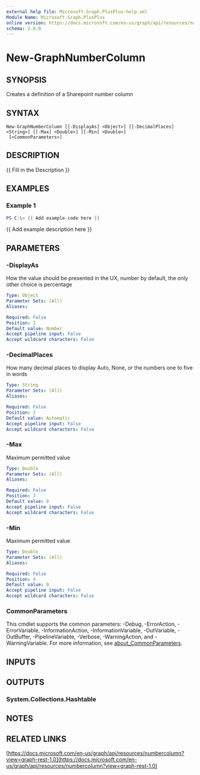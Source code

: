 ```yaml
---
external help file: Microsoft.Graph.PlusPlus-help.xml
Module Name: Microsoft.Graph.PlusPlus
online version: https://docs.microsoft.com/en-us/graph/api/resources/numbercolumn?view=graph-rest-1.0
schema: 2.0.0
---
```


# New-GraphNumberColumn

## SYNOPSIS
Creates a definition of a Sharepoint number column

## SYNTAX

```
New-GraphNumberColumn [[-DisplayAs] <Object>] [[-DecimalPlaces] <String>] [[-Max] <Double>] [[-Min] <Double>]
 [<CommonParameters>]
```

## DESCRIPTION
{{ Fill in the Description }}

## EXAMPLES

### Example 1
```powershell
PS C:\> {{ Add example code here }}
```

{{ Add example description here }}

## PARAMETERS

### -DisplayAs
How the value should be presented in the UX, number by default, the only other choice is percentage

```yaml
Type: Object
Parameter Sets: (All)
Aliases:

Required: False
Position: 1
Default value: Number
Accept pipeline input: False
Accept wildcard characters: False
```

### -DecimalPlaces
How many decimal places to display Auto, None, or the numbers one to five in words

```yaml
Type: String
Parameter Sets: (All)
Aliases:

Required: False
Position: 2
Default value: Automatic
Accept pipeline input: False
Accept wildcard characters: False
```

### -Max
Maximum permitted value

```yaml
Type: Double
Parameter Sets: (All)
Aliases:

Required: False
Position: 3
Default value: 0
Accept pipeline input: False
Accept wildcard characters: False
```

### -Min
Maximum permitted value

```yaml
Type: Double
Parameter Sets: (All)
Aliases:

Required: False
Position: 4
Default value: 0
Accept pipeline input: False
Accept wildcard characters: False
```

### CommonParameters
This cmdlet supports the common parameters: -Debug, -ErrorAction, -ErrorVariable, -InformationAction, -InformationVariable, -OutVariable, -OutBuffer, -PipelineVariable, -Verbose, -WarningAction, and -WarningVariable. For more information, see [about_CommonParameters](http://go.microsoft.com/fwlink/?LinkID=113216).

## INPUTS

## OUTPUTS

### System.Collections.Hashtable
## NOTES

## RELATED LINKS

[https://docs.microsoft.com/en-us/graph/api/resources/numbercolumn?view=graph-rest-1.0](https://docs.microsoft.com/en-us/graph/api/resources/numbercolumn?view=graph-rest-1.0)

